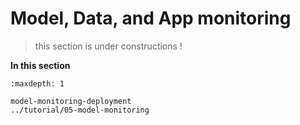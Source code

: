 # Model, Data, and App monitoring

> this section is under constructions !

**In this section**

```{toctree}
:maxdepth: 1

model-monitoring-deployment
../tutorial/05-model-monitoring
```